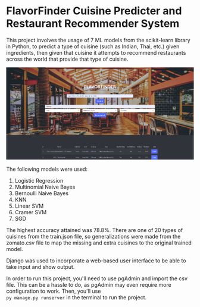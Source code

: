 # FlavorFinder Cuisine Predicter and Restaurant Recommender System

This project involves the usage of 7 ML models from the scikit-learn library in Python, to predict a type of cuisine (such as Indian, Thai, etc.) given ingredients, then given that cuisine it attempts to recommend restaurants across the world that provide that type of cuisine.

![Webpage 1](screenshots/Picture1.png)

The following models were used:
1. Logistic Regression
2. Multinomial Naive Bayes
3. Bernoulli Naive Bayes
4. KNN
5. Linear SVM
6. Cramer SVM
7. SGD

The highest accuracy attained was 78.8%. There are one of 20 types of cuisines from the train.json file, so generalizations were made from the zomato.csv file to map the missing and extra cuisines to the original trained model. 

Django was used to incorporate a web-based user interface to be able to take input and show output.

In order to run this project, you'll need to use pgAdmin and import the csv file. This can be a hassle to do, as pgAdmin may even require more configuration to work. Then, you'll use   
`py manage.py runserver`
in the terminal to run the project.
